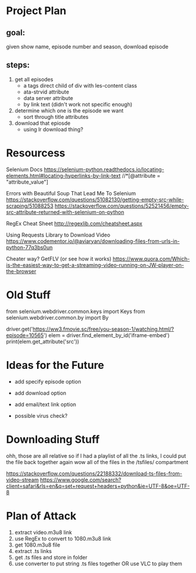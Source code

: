 # Project Plan
## goal:
given show name, episode number and season, download episode

## steps:
1. get all episodes
    - a tags direct child of div with les-content class
    - ata-strvid attribute
    - data server attribute
    - by link text (didn't work not specific enough)
2. determine which one is the episode we want
    - sort through title attributes
3. download that epiosde 
    - using lr download thing?

# Resourcess
Selenium Docs
https://selenium-python.readthedocs.io/locating-elements.html#locating-hyperlinks-by-link-text
//*[@attribute = "attribute_value"]

Errors with Beautiful Soup That Lead Me To Selenium
https://stackoverflow.com/questions/51082130/getting-empty-src-while-scraping/51088253
https://stackoverflow.com/questions/52521456/empty-src-attribute-returned-with-selenium-on-python

RegEx Cheat Sheet
http://regexlib.com/cheatsheet.aspx

Using Requests Library to Download Video
https://www.codementor.io/@aviaryan/downloading-files-from-urls-in-python-77q3bs0un

Cheater way? GetFLV (or see how it works)
https://www.quora.com/Which-is-the-easiest-way-to-get-a-streaming-video-running-on-JW-player-on-the-browser

# Old Stuff
from selenium.webdriver.common.keys import Keys
from selenium.webdriver.common.by import By

driver.get('https://ww3.fmovie.sc/free/you-season-1/watching.html/?episode=10565')
elem = driver.find_element_by_id('iframe-embed')
print(elem.get_attribute('src'))

# Ideas for the Future
- add specify episode option
- add download option
- add email/text link option

- possible virus check?

# Downloading Stuff

ohh, those are all relative
so if I had a playlist of all the .ts links, I could put the file back together again
wow
all of the files in the 
/tsfiles/
compartment

https://stackoverflow.com/questions/22188332/download-ts-files-from-video-stream
https://www.google.com/search?client=safari&rls=en&q=set+request+headers+python&ie=UTF-8&oe=UTF-8

# Plan of Attack
1. extract video.m3u8 link 
2. use RegEx to convert to 1080.m3u8 link 
3. get 1080.m3u8 file 
4. extract .ts links
5. get .ts files and store in folder
6. use converter to put string .ts files together OR use VLC to play them